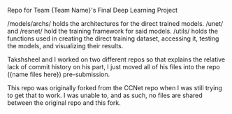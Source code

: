 Repo for Team {Team Name}'s Final Deep Learning Project

/models/archs/ holds the architectures for the direct trained models.
/unet/ and /resnet/ hold the training framework for said models.
/utils/ holds the functions used in creating the direct training dataset, accessing it, testing the models, and visualizing their results.

Takshsheel and I worked on two different repos so that explains the relative lack of commit history on his part, I just moved all of his files into the repo ({name files here}) pre-submission.

This repo was originally forked from the CCNet repo when I was still trying to get that to work. I was unable to, and as such, no files are shared between the original repo and this fork.
